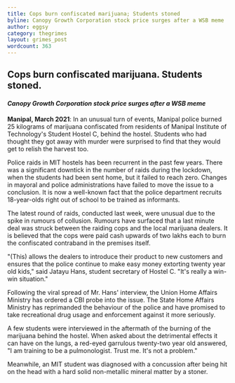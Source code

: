```yaml
---
title: Cops burn confiscated marijuana; Students stoned
byline: Canopy Growth Corporation stock price surges after a WSB meme
author: eggsy
category: thegrimes
layout: grimes_post
wordcount: 363
---
```


## Cops burn confiscated marijuana. Students stoned.

#### *Canopy Growth Corporation stock price surges after a WSB meme*

**Manipal, March 2021**: In an unusual turn of events, Manipal police burned 25 kilograms of marijuana confiscated from residents of Manipal Institute of Technology's Student Hostel C, behind the hostel. Students who had thought they got away with murder were surprised to find that they would get to relish the harvest too.

Police raids in MIT hostels has been recurrent in the past few years. There was a significant downtick in the number of raids during the lockdown, when the students had been sent home, but it failed to reach zero. Changes in mayoral and police administrations have failed to move the issue to a conclusion. It is now a well-known fact that the police department recruits 18-year-olds right out of school to be trained as informants.

The latest round of raids, conducted last week, were unusual due to the spike in rumours of collusion. Rumours have surfaced that a last minute deal was struck between the raiding cops and the local marijuana dealers. It is believed that the cops were paid cash upwards of two lakhs each to burn the confiscated contraband in the premises itself.

"(This) allows the dealers to introduce their product to new customers and ensures that the police continue to make easy money extorting twenty year old kids," said Jatayu Hans, student secretary of Hostel C. "It's really a win-win situation."

Following the viral spread of Mr. Hans' interview, the Union Home Affairs Ministry has ordered a CBI probe into the issue. The State Home Affairs Ministry has reprimanded the behaviour of the police and have promised to take recreational drug usage and enforcement against it more seriously.

A few students were interviewed in the aftermath of the burning of the marijuana behind the hostel. When asked about the detrimental effects it can have on the lungs, a red-eyed garrulous twenty-two year old answered, "I am training to be a pulmonologist. Trust me. It's not a problem."

Meanwhile, an MIT student was diagnosed with a concussion after being hit on the head with a hard solid non-metallic mineral matter by a stoner.